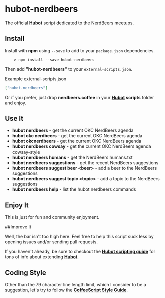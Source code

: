 # hubot-nerdbeers

The official **[Hubot][hubot]** script dedicated to the NerdBeers meetups.

[hubot]: https://github.com/github/hubot

## Install

Install with **npm** using ```--save``` to add to your ```package.json``` dependencies.
```
	> npm install --save hubot-nerdbeers
```

Then add **"hubot-nerdbeers"** to your ```external-scripts.json```.

Example external-scripts.json
```json
["hubot-nerdbeers"]
```

Or if you prefer, just drop **nerdbeers.coffee** in your **[Hubot][hubot] scripts** folder and enjoy.

## Use It

- **hubot nerdbeers** - get the current OKC NerdBeers agenda
- **hubot okc nerdbeers** - get the current OKC NerdBeers agenda
- **hubot okcnerdbeers** - get the current OKC NerdBeers agenda
- **hubot nerdbeers cowsay** - get the current OKC NerdBeers agenda cowsay-style
- **hubot nerdbeers humans** - get the NerdBeers humans.txt
- **hubot nerdbeers suggestions** - get the recent NerdBeers suggestions
- **hubot nerdbeers suggest beer &lt;beer&gt;** - add a beer to the NerdBeers suggestions
- **hubot nerdbeers suggest topic &lt;topic&gt;** - add a topic to the NerdBeers suggestions
- **hubot nerdbeers help** - list the hubot nerdbeers commands

## Enjoy It

This is just for fun and community enjoyment.

##Improve It

Well, the bar isn't too high here. Feel free to help this script suck less by opening issues and/or sending pull requests. 

If you haven't already, be sure to checkout the **[Hubot scripting guide](https://github.com/github/hubot/blob/master/docs/scripting.md)** for tons of info about extending **[Hubot][hubot]**.

## Coding Style

Other than the 79 character line length limit, which I consider to be a suggestion, let's try to follow the **[CoffeeScript Style Guide](https://github.com/polarmobile/coffeescript-style-guide)**. 
